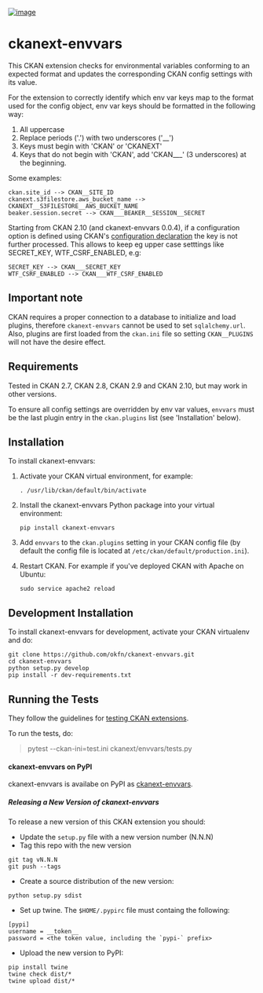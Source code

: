 [![image](https://github.com/okfn/ckanext-envvars/actions/workflows/test.yml/badge.svg)](https://github.com/okfn/ckanext-envvars/actions)

ckanext-envvars
===============

This CKAN extension checks for environmental variables conforming to an
expected format and updates the corresponding CKAN config settings with
its value.

For the extension to correctly identify which env var keys map to the
format used for the config object, env var keys should be formatted in
the following way:

1)  All uppercase
2)  Replace periods (\'.\') with two underscores (\'\_\_\')
3)  Keys must begin with \'CKAN\' or \'CKANEXT\'
4)  Keys that do not begin with \'CKAN\', add \'CKAN\_\_\_\' (3 underscores) at the beginning.

Some examples:

    ckan.site_id --> CKAN__SITE_ID
    ckanext.s3filestore.aws_bucket_name --> CKANEXT__S3FILESTORE__AWS_BUCKET_NAME
    beaker.session.secret --> CKAN___BEAKER__SESSION__SECRET

Starting from CKAN 2.10 (and ckanext-envvars 0.0.4), if a configuration option is defined using CKAN's
[configuration declaration](https://docs.ckan.org/en/latest/maintaining/configuration.html#config-declaration)
the key is not further processed. This allows to keep eg upper case setttings like SECRET_KEY, WTF_CSRF_ENABLED, e.g:

    SECRET_KEY --> CKAN___SECRET_KEY
    WTF_CSRF_ENABLED --> CKAN___WTF_CSRF_ENABLED


Important note
--------------

CKAN requires a proper connection to a database to initialize and load plugins,
therefore `ckanext-envvars` cannot be used to set `sqlalchemy.url`.
Also, plugins are first loaded from the `ckan.ini` file so setting `CKAN__PLUGINS` will not have the desire effect.


Requirements
------------

Tested in CKAN 2.7, CKAN 2.8, CKAN 2.9 and CKAN 2.10, but may work in other
versions.

To ensure all config settings are overridden by env var values,
`envvars` must be the last plugin entry in the `ckan.plugins` list (see
\'Installation\' below).

Installation
------------

To install ckanext-envvars:

1.  Activate your CKAN virtual environment, for example:

        . /usr/lib/ckan/default/bin/activate

2.  Install the ckanext-envvars Python package into your virtual
    environment:

        pip install ckanext-envvars

3.  Add `envvars` to the `ckan.plugins` setting in your CKAN config file
    (by default the config file is located at
    `/etc/ckan/default/production.ini`).

4.  Restart CKAN. For example if you\'ve deployed CKAN with Apache on
    Ubuntu:

        sudo service apache2 reload

Development Installation
------------------------

To install ckanext-envvars for development, activate your CKAN
virtualenv and do:

    git clone https://github.com/okfn/ckanext-envvars.git
    cd ckanext-envvars
    python setup.py develop
    pip install -r dev-requirements.txt

Running the Tests
-----------------

They follow the guidelines for [testing CKAN extensions](https://docs.ckan.org/en/2.8/extensions/testing-extensions.html#testing-extensions).

To run the tests, do:

> pytest --ckan-ini=test.ini ckanext/envvars/tests.py


#### ckanext-envvars on PyPI

ckanext-envvars is availabe on PyPI as [ckanext-envvars](https://pypi.org/project/ckanext-envvars).

##### Releasing a New Version of ckanext-envvars


To release a new version of this CKAN extension you should:

 - Update the `setup.py` file with a new version number (N.N.N)
 - Tag this repo with the new version

```
git tag vN.N.N
git push --tags
```

 - Create a source distribution of the new version:

```
python setup.py sdist
```

 - Set up twine. The `$HOME/.pypirc` file must containg the following:

```
[pypi]
username = __token__
password = <the token value, including the `pypi-` prefix>
```

 - Upload the new version to PyPI:
```
pip install twine
twine check dist/*
twine upload dist/*
```
